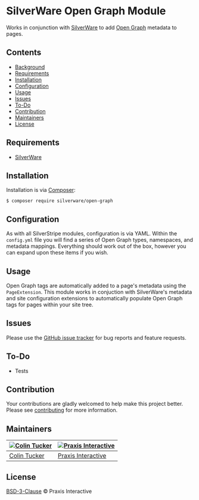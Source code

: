 # SilverWare Open Graph Module

Works in conjunction with [SilverWare][silverware] to add [Open Graph][opengraph] metadata to pages.

## Contents

- [Background](#background)
- [Requirements](#requirements)
- [Installation](#installation)
- [Configuration](#configuration)
- [Usage](#usage)
- [Issues](#issues)
- [To-Do](#to-do)
- [Contribution](#contribution)
- [Maintainers](#maintainers)
- [License](#license)

## Requirements

- [SilverWare][silverware]

## Installation

Installation is via [Composer][composer]:

```
$ composer require silverware/open-graph
```

## Configuration

As with all SilverStripe modules, configuration is via YAML. Within the `config.yml` file you will
find a series of Open Graph types, namespaces, and metadata mappings. Everything should work out of
the box, however you can expand upon these items if you wish.

## Usage

Open Graph tags are automatically added to a page's metadata using the `PageExtension`. This module
works in conjuction with SilverWare's metadata and site configuration extensions to automatically
populate Open Graph tags for pages within your site tree.

## Issues

Please use the [GitHub issue tracker][issues] for bug reports and feature requests.

## To-Do

- Tests

## Contribution

Your contributions are gladly welcomed to help make this project better.
Please see [contributing](CONTRIBUTING.md) for more information.

## Maintainers

[![Colin Tucker](https://avatars3.githubusercontent.com/u/1853705?s=144)](https://github.com/colintucker) | [![Praxis Interactive](https://avatars2.githubusercontent.com/u/1782612?s=144)](http://www.praxis.net.au)
---|---
[Colin Tucker](https://github.com/colintucker) | [Praxis Interactive](http://www.praxis.net.au)

## License

[BSD-3-Clause](LICENSE.md) &copy; Praxis Interactive

[silverware]: https://github.com/praxisnetau/silverware
[composer]: https://getcomposer.org
[opengraph]: http://ogp.me
[issues]: https://github.com/praxisnetau/silverware-open-graph/issues
